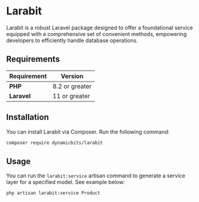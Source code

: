 # Larabit

Larabit is a robust Laravel package designed to offer a foundational service equipped with a comprehensive set of convenient methods, empowering developers to efficiently handle database operations.

## Requirements

| **Requirement** | **Version**    |
| --------------- | -------------- |
| **PHP**         | 8.2 or greater |
| **Laravel**     | 11 or greater  |

## Installation

You can install Larabit via Composer. Run the following command:

```bash
composer require dynamicbits/larabit
```

## Usage

You can run the `larabit:service` artisan command to generate a service layer for a specified model. See example below:

```bash
php artisan larabit:service Product
```
